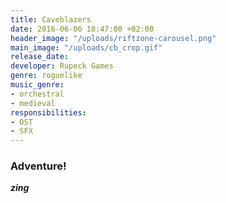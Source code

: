 ```yaml
---
title: Caveblazers
date: 2016-06-06 18:47:00 +02:00
header_image: "/uploads/riftzone-carousel.png"
main_image: "/uploads/cb_crop.gif"
release_date: 
developer: Rupeck Games
genre: roguelike
music_genre:
- orchestral
- medieval
responsibilities:
- OST
- SFX
---
```


### Adventure!
***zing***